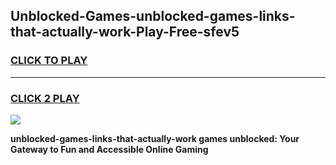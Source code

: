 
## Unblocked-Games-unblocked-games-links-that-actually-work-Play-Free-sfev5
<h3>
<a href="https://premium76.site?title=unblocked-games-links-that-actually-work&ref=24M">CLICK TO PLAY</a></h3>
<hr>

<h3>
<a href="https://premium76.site?title=unblocked-games-links-that-actually-work&ref=24M">CLICK 2 PLAY</a>
  
</h3>

<a href="https://premium76.site?title=unblocked-games-links-that-actually-work&ref=24M"><img src="https://clearcache.store/games.png"></a>


**unblocked-games-links-that-actually-work games unblocked: Your Gateway to Fun and Accessible Online Gaming**

